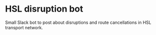 # HSL disruption bot

Small Slack bot to post about disruptions and route cancellations in HSL transport network.
